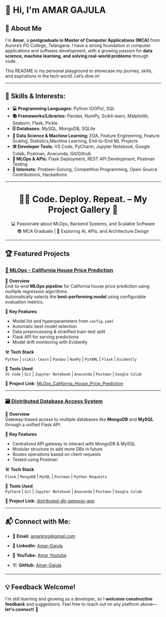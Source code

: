 # 👋 Hi, I'm AMAR GAJULA

## 📌 About Me

I'm **Amar**, a **postgraduate in Master of Computer Applications (MCA)** from Aurora’s PG College, Telangana. I have a strong foundation in computer applications and software development, with a growing passion for **data science, machine learning, and solving real-world problems** through code.

This README is my personal playground to showcase my journey, skills, and aspirations in the tech world. Let’s dive in!

---
## 🚀 Skills & Interests:
- **💻 Programming Languages:** Python (OOPs), SQL
- **📚 Frameworks/Libraries:** Pandas, NumPy, Scikit-learn, Matplotlib, Seaborn, Flask, Pickle
- **🗄️ Databases:** MySQL, MongoDB, SQLite
- **🧩 Data Science & Machine Learning:** EDA, Feature Engineering, Feature Scaling, Statistics,Machine Learning, End-to-End ML Projects
- **🛠️ Developer Tools:** VS Code, PyCharm, Jupyter Notebook, Google Colab, Postman, Anaconda, Git/Github
- **🧪 MLOps & APIs:** Flask Deployment, REST API Development, Postman Testing
- **🎯 Interests:** Problem-Solving, Competitive Programming, Open-Source Contributions,     Hackathons

---

<h1 align="center">🧑‍💻 Code. Deploy. Repeat. – My Project Gallery 👋</h1>

<p align="center">
  💻 Passionate about MLOps, Backend Systems, and Scalable Software  
  <br>
  📚 MCA Graduate | 🚀 Exploring AI, APIs, and Architecture Design
</p>

---

## 🏆 Featured Projects

### [🏡 MLOps - California House Price Prediction](https://github.com/amargajula123/MLOps_California_House_Price_Prediction)

📌 **Overview**  
End-to-end **MLOps pipeline** for California house price prediction using multiple regression algorithms.  
Automatically selects the **best-performing model** using configurable evaluation metrics.

🎯 **Key Features**
- Model list and hyperparameters from `config.yaml`
- Automatic best model selection
- Data preprocessing & stratified train-test split
- Flask API for serving predictions
- Model drift monitoring with Evidently

🛠 **Tech Stack**   
`Python` | `scikit-learn` | `Pandas` | `NumPy` | `PyYAML` | `Flask` | `Evidently`

🧰 **Tools Used**    
`VS Code` | `Git` | `Jupyter Notebook` | `Anaconda` | `Postman` | `Google Colab`


🔗 **Project Link:** [MLOps_California_House_Price_Prediction](https://github.com/amargajula123/MLOps_California_House_Price_Prediction)

---

### [🗃️ Distributed Database Access System](https://github.com/amargajula123/distributed-db-gateway-app)

📌 **Overview**  
Gateway-based access to multiple databases like **MongoDB** and **MySQL** through a unified Flask API.

🎯 **Key Features**
- Centralized API gateway to interact with MongoDB & MySQL
- Modular structure to add more DBs in future
- Routes operations based on client requests
- Tested using Postman

🛠 **Tech Stack**    
`Flask` | `MongoDB` | `MySQL` | `Postman` | `Python Requests`

🧰 **Tools Used**    
`PyCharm` | `Git` | `Jupyter Notebook` | `Anaconda` | `Postman` | `Google Colab`


🔗 **Project Link:** [distributed-db-gateway-app](https://github.com/amargajula123/distributed-db-gateway-app)


---
## 📬 Connect with Me:

- 📧 **Email:** amarknrg@gmail.com
- 💼 **LinkedIn:** [Amar-Gajula](https://www.linkedin.com/in/amar-gajula-6a29b9371)

- 🎥 **YouTube:** [Amar Youtube](http://www.youtube.com/@nextgengamer-k4u)  
- 🏗️ **GitHub:** [Amar-Gajula](https://github.com/amargajula123)  

---
## 💡 Feedback Welcome!
I'm still learning and growing as a developer, so I **welcome constructive feedback** and suggestions. Feel free to reach out on any platform above—**let's connect!** 🚀




